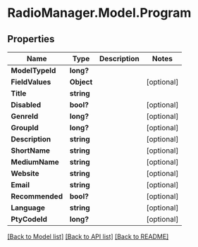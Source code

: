 # RadioManager.Model.Program
## Properties

Name | Type | Description | Notes
------------ | ------------- | ------------- | -------------
**ModelTypeId** | **long?** |  | 
**FieldValues** | **Object** |  | [optional] 
**Title** | **string** |  | 
**Disabled** | **bool?** |  | [optional] 
**GenreId** | **long?** |  | [optional] 
**GroupId** | **long?** |  | [optional] 
**Description** | **string** |  | [optional] 
**ShortName** | **string** |  | [optional] 
**MediumName** | **string** |  | [optional] 
**Website** | **string** |  | [optional] 
**Email** | **string** |  | [optional] 
**Recommended** | **bool?** |  | [optional] 
**Language** | **string** |  | [optional] 
**PtyCodeId** | **long?** |  | [optional] 

[[Back to Model list]](../README.md#documentation-for-models) [[Back to API list]](../README.md#documentation-for-api-endpoints) [[Back to README]](../README.md)

